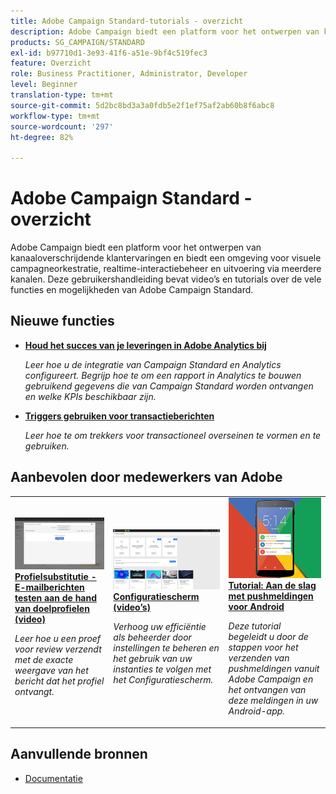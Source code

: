 ```yaml
---
title: Adobe Campaign Standard-tutorials - overzicht
description: Adobe Campaign biedt een platform voor het ontwerpen van kanaaloverschrijdende klantervaringen en biedt een omgeving voor visuele campagnelay-out, real-time interactiebeheer en kanaaloverschrijdende uitvoering. Deze gebruikershandleiding bevat video’s en tutorials over de vele functies en mogelijkheden van Adobe Campaign Standard.
products: SG_CAMPAIGN/STANDARD
exl-id: b97710d1-3e93-41f6-a51e-9bf4c519fec3
feature: Overzicht
role: Business Practitioner, Administrator, Developer
level: Beginner
translation-type: tm+mt
source-git-commit: 5d2bc8bd3a3a0fdb5e2f1ef75af2ab60b8f6abc8
workflow-type: tm+mt
source-wordcount: '297'
ht-degree: 82%

---
```


# Adobe Campaign Standard - overzicht

Adobe Campaign biedt een platform voor het ontwerpen van kanaaloverschrijdende klantervaringen en biedt een omgeving voor visuele campagneorkestratie, realtime-interactiebeheer en uitvoering via meerdere kanalen. Deze gebruikershandleiding bevat video’s en tutorials over de vele functies en mogelijkheden van Adobe Campaign Standard.

## Nieuwe functies

* **[Houd het succes van je leveringen in Adobe Analytics bij](/help/integrations/track-the-success-of-your-deliveries-in-analytics.md)**

   *Leer hoe u de integratie van Campaign Standard en Analytics configureert. Begrijp hoe te om een rapport in Analytics te bouwen gebruikend gegevens die van Campaign Standard worden ontvangen en welke KPIs beschikbaar zijn.*

* **[Triggers gebruiken voor transactieberichten](/help/integrations/using-triggers-for-transactional-messaging-overview.md)**

   *Leer hoe te om trekkers voor transactioneel overseinen te vormen en te gebruiken.*

## Aanbevolen door medewerkers van Adobe

<table>
<tr>
  <td>
    <a href="./communication-channels/email/profile-substitution.md"> 
      <img alt="Profielsubstitutie - E-mailberichten testen aan de hand van doelprofielen (video)" src="./assets/substitution_tab.png"/>
    </a>
    <div>
      <a href="./communication-channels/email/profile-substitution.md">
    <strong>Profielsubstitutie - E-mailberichten testen aan de hand van doelprofielen (video)</strong>
    </a>
    </div>
    <p>
    <em>Leer hoe u een proef voor review verzendt met de exacte weergave van het bericht dat het profiel ontvangt.</em>
    <p>
  </td>
   <td>
    <a href="https://docs.adobe.com/content/help/nl-NL/campaign-standard-learn/control-panel/control-panel-overview.html">
      <img alt="Configuratiescherm (video’s)" src="./assets/control-panel.png" />
    </a>
    <div>
    <a href="https://docs.adobe.com/content/help/nl-NL/campaign-standard-learn/control-panel/control-panel-overview.html">
    <strong>Configuratiescherm (video’s)</strong>
    </a>
    </div>
    <p>
    <em> Verhoog uw efficiëntie als beheerder door instellingen te beheren en het gebruik van uw instanties te volgen met het Configuratiescherm.</em>
    <p>
  </td>
  <td>
    <a href="https://docs.adobe.com/content/help/nl-NL/campaign-standard-learn/getting-started-with-push-notifications-android/introduction.html">
      <img alt="Tutorial: Aan de slag met pushmeldingen voor Android" src="./assets/push-for-android.png" />
    </a>
    <div>
      <a href="https://docs.adobe.com/content/help/en/campaign-standard-learn/getting-started-with-push-notifications-android/introduction.html">
    <strong>Tutorial: Aan de slag met pushmeldingen voor Android</strong>
    </a>
    </div>
    <p>
    <em>Deze tutorial begeleidt u door de stappen voor het verzenden van pushmeldingen vanuit Adobe Campaign en het ontvangen van deze meldingen in uw Android-app. </em>
    <p>
  </td>
</tr>
</table>

## Aanvullende bronnen

* [Documentatie](https://docs.adobe.com/content/help/nl-NL/campaign-standard/using/campaign-standard-home.html)
